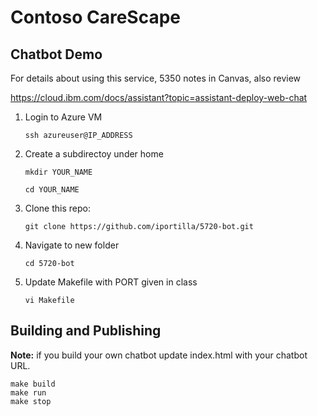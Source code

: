 # Contoso CareScape 

## Chatbot Demo

For details about using this service, 5350 notes in Canvas, also review

https://cloud.ibm.com/docs/assistant?topic=assistant-deploy-web-chat


1. Login to Azure VM
   
   `ssh azureuser@IP_ADDRESS`
   
3. Create a subdirectoy under home
   
   `mkdir YOUR_NAME`
   
   `cd YOUR_NAME`
   
5. Clone this repo:

   `git clone https://github.com/iportilla/5720-bot.git`
   
7. Navigate to new folder
   
   `cd 5720-bot`
   
9. Update Makefile with PORT given in class
    
   `vi Makefile`



## Building and Publishing

**Note:** if you build your own chatbot update index.html with your chatbot URL.


```
make build
make run
make stop
```
